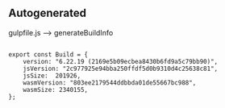 



Autogenerated
-------------








gulpfile.js --> generateBuildInfo


  

```

export const Build = {
    version: "6.22.19 (2169e5b09ecbea8430b6fd9a5c79bb90)",
    jsVersion: "2c977925e94bba250ffdf5d0b9310d4c25638c81",
    jsSize:  201926,
    wasmVersion: "803ee2179544ddbbda01de55667bc988",
    wasmSize: 2340155,
};


```




